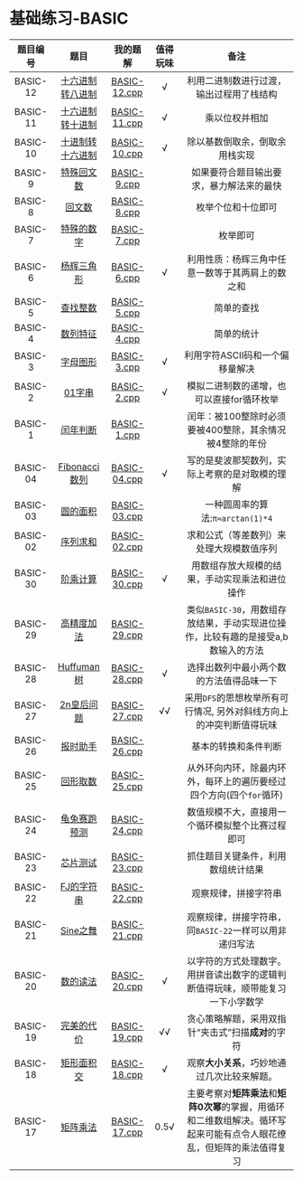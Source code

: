 # 基础练习-BASIC

| 题目编号 | 题目 | 我的题解 | 值得玩味 |备注|
|:---:|:---:|:---:|:---:|:---:|
|BASIC-12|[十六进制转八进制](http://lx.lanqiao.cn/problem.page?gpid=T51)|[BASIC-12.cpp](./BASIC-12.cpp)|√|利用二进制数进行过渡，输出过程用了栈结构|
|BASIC-11|[十六进制转十进制](http://lx.lanqiao.cn/problem.page?gpid=T50)|[BASIC-11.cpp](./BASIC-11.cpp)|√|乘以位权并相加|
|BASIC-10|[十进制转十六进制](http://lx.lanqiao.cn/problem.page?gpid=T49)|[BASIC-10.cpp](./BASIC-10.cpp)|√|除以基数倒取余，倒取余用栈实现|
|BASIC-9|[特殊回文数](http://lx.lanqiao.cn/problem.page?gpid=T48)|[BASIC-9.cpp](./BASIC-9.cpp)| |如果要符合题目输出要求，暴力解法来的最快|
|BASIC-8|[回文数](http://lx.lanqiao.cn/problem.page?gpid=T47)|[BASIC-8.cpp](./BASIC-8.cpp)| |枚举个位和十位即可|
|BASIC-7|[特殊的数字](http://lx.lanqiao.cn/problem.page?gpid=T46)|[BASIC-7.cpp](./BASIC-7.cpp)| |枚举即可|
|BASIC-6|[杨辉三角形](http://lx.lanqiao.cn/problem.page?gpid=T10)|[BASIC-6.cpp](./BASIC-6.cpp)|√|利用性质：杨辉三角中任意一数等于其两肩上的数之和|
|BASIC-5|[查找整数](http://lx.lanqiao.cn/problem.page?gpid=T9)|[BASIC-5.cpp](./BASIC-5.cpp)| |简单的查找|
|BASIC-4|[数列特征](http://lx.lanqiao.cn/problem.page?gpid=T8)|[BASIC-4.cpp](./BASIC-4.cpp)| |简单的统计|
|BASIC-3|[字母图形](http://lx.lanqiao.cn/problem.page?gpid=T7)|[BASIC-3.cpp](./BASIC-3.cpp)|√|利用字符ASCII码和一个偏移量解决|
|BASIC-2|[01字串](http://lx.lanqiao.cn/problem.page?gpid=T6)|[BASIC-2.cpp](./BASIC-2.cpp)|√|模拟二进制数的递增，也可以直接for循环枚举|
|BASIC-1|[闰年判断](http://lx.lanqiao.cn/problem.page?gpid=T5)|[BASIC-1.cpp](./BASIC-1.cpp)| |闰年：被100整除时必须要被400整除，其余情况被4整除的年份|
|BASIC-04|[Fibonacci数列](http://lx.lanqiao.cn/problem.page?gpid=T4)|[BASIC-04.cpp](./BASIC-04.cpp)| √ |写的是斐波那契数列，实际上考察的是对取模的理解|
|BASIC-03|[圆的面积](http://lx.lanqiao.cn/problem.page?gpid=T3)|[BASIC-03.cpp](./BASIC-03.cpp)|  |一种圆周率的算法:`π≈arctan(1)*4`|  
|BASIC-02|[序列求和](http://lx.lanqiao.cn/problem.page?gpid=T2)|[BASIC-02.cpp](./BASIC-02.cpp)|  |求和公式（等差数列）来处理大规模数值序列|  
|BASIC-30|[阶乘计算](https://www.dotcpp.com/oj/problem1474.html)|[BASIC-30.cpp](./BASIC-30.cpp)|√|用数组存放大规模的结果，手动实现乘法和进位操作|
|BASIC-29|[高精度加法](https://www.dotcpp.com/oj/problem1475.html)|[BASIC-29.cpp](./BASIC-29.cpp)| |类似`BASIC-30`，用数组存放结果，手动实现进位操作，比较有趣的是接受a,b数输入的方法|
|BASIC-28|[Huffuman树](https://www.dotcpp.com/oj/problem1462.html)|[BASIC-28.cpp](./BASIC-28.cpp)|√|选择出数列中最小两个数的方法值得品味一下|
|BASIC-27|[2n皇后问题](https://www.dotcpp.com/oj/problem1460.html)|[BASIC-27.cpp](./BASIC-27.cpp)|√√|采用`DFS`的思想枚举所有可行情况, 另外对斜线方向上的冲突判断值得玩味 |
|BASIC-26|[报时助手](https://www.dotcpp.com/oj/problem1468.html)|[BASIC-26.cpp](./BASIC-26.cpp)| | 基本的转换和条件判断 |  
|BASIC-25|[回形取数](https://www.dotcpp.com/oj/problem1465.html)|[BASIC-25.cpp](./BASIC-25.cpp)| | 从外环向内环，除最内环外，每环上的遍历要经过四个方向(四个`for`循环) |  
|BASIC-24|[龟兔赛跑预测](https://www.dotcpp.com/oj/problem1476.html)|[BASIC-24.cpp](./BASIC-24.cpp)| | 数值规模不大，直接用一个循环模拟整个比赛过程即可 |  
|BASIC-23|[芯片测试](https://www.dotcpp.com/oj/problem1473.html)|[BASIC-23.cpp](./BASIC-23.cpp)| | 抓住题目关键条件，利用数组统计结果 |   
|BASIC-22|[FJ的字符串](https://www.dotcpp.com/oj/problem1461.html)|[BASIC-22.cpp](./BASIC-22.cpp)| | 观察规律，拼接字符串 |  
|BASIC-21|[Sine之舞](https://www.dotcpp.com/oj/problem1463.html)|[BASIC-21.cpp](./BASIC-21.cpp)| | 观察规律，拼接字符串，同`BASIC-22`一样可以用非递归写法 |  
|BASIC-20|[数的读法](https://www.dotcpp.com/oj/problem1469.html)|[BASIC-20.cpp](./BASIC-20.cpp)| √ | 以字符的方式处理数字。用拼音读出数字的逻辑判断值得玩味，顺带能复习一下小学数学 |  
|BASIC-19|[完美的代价](https://www.dotcpp.com/oj/problem1467.html)|[BASIC-19.cpp](./BASIC-19.cpp)| √√ | 贪心策略解题，采用双指针“夹击式”扫描**成对**的字符 |  
|BASIC-18|[矩形面积交](https://www.dotcpp.com/oj/problem1471.html)|[BASIC-18.cpp](./BASIC-18.cpp)| √ | 观察**大小关系**，巧妙地通过几次比较来解题。 |  
|BASIC-17|[矩阵乘法](https://www.dotcpp.com/oj/problem1472.html)|[BASIC-17.cpp](./BASIC-17.cpp)| 0.5√ | 主要考察对**矩阵乘法**和**矩阵0次幂**的掌握，用循环和二维数组解决。循环写起来可能有点令人眼花缭乱，但矩阵的乘法值得复习 |  


